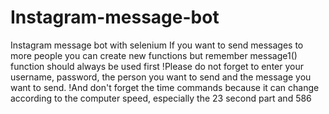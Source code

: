 # Instagram-message-bot
Instagram message bot with selenium
If you want to send messages to more people you can create new functions but remember message1()
function should always be used first
!Please do not forget to enter your username, password, the person you want to send and the message you want to send.
!And don't forget the time commands because it can change according to the computer speed, especially the 23 second part and 586
